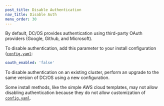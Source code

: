 ```yaml
---
post_title: Disable Authentication
nav_title: Disable Auth
menu_order: 30
---
```


By default, DC/OS provides authentication using third-party OAuth providers (Google, Github, and Microsoft).

To disable authentication, add this parameter to your install configuration ([`config.yaml`](/docs/1.10/installing/config/reference/):

```yaml
oauth_enabled: 'false'
```

To disable authentication on an existing cluster, perform an upgrade to the same version of DC/OS using a new configuration.

Some install methods, like the simple AWS cloud templates, may not allow disabling authentication because they do not allow customization of [`config.yaml`](/docs/1.10/installing/config/reference/).
